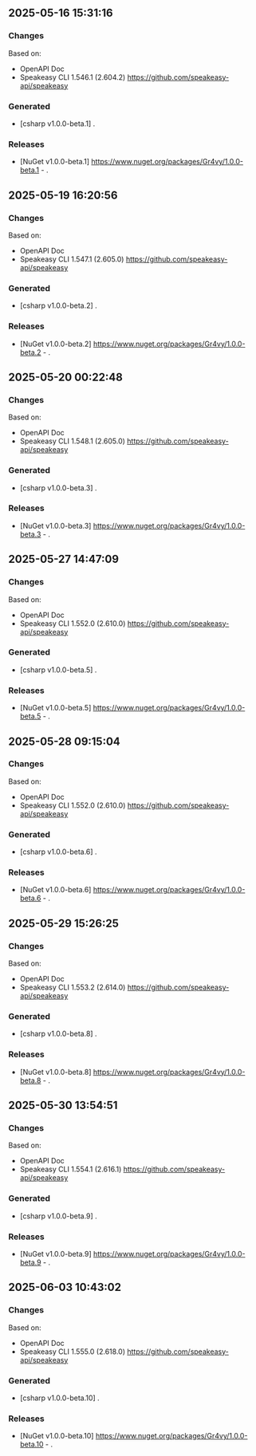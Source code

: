 

## 2025-05-16 15:31:16
### Changes
Based on:
- OpenAPI Doc  
- Speakeasy CLI 1.546.1 (2.604.2) https://github.com/speakeasy-api/speakeasy
### Generated
- [csharp v1.0.0-beta.1] .
### Releases
- [NuGet v1.0.0-beta.1] https://www.nuget.org/packages/Gr4vy/1.0.0-beta.1 - .

## 2025-05-19 16:20:56
### Changes
Based on:
- OpenAPI Doc  
- Speakeasy CLI 1.547.1 (2.605.0) https://github.com/speakeasy-api/speakeasy
### Generated
- [csharp v1.0.0-beta.2] .
### Releases
- [NuGet v1.0.0-beta.2] https://www.nuget.org/packages/Gr4vy/1.0.0-beta.2 - .

## 2025-05-20 00:22:48
### Changes
Based on:
- OpenAPI Doc  
- Speakeasy CLI 1.548.1 (2.605.0) https://github.com/speakeasy-api/speakeasy
### Generated
- [csharp v1.0.0-beta.3] .
### Releases
- [NuGet v1.0.0-beta.3] https://www.nuget.org/packages/Gr4vy/1.0.0-beta.3 - .

## 2025-05-27 14:47:09
### Changes
Based on:
- OpenAPI Doc  
- Speakeasy CLI 1.552.0 (2.610.0) https://github.com/speakeasy-api/speakeasy
### Generated
- [csharp v1.0.0-beta.5] .
### Releases
- [NuGet v1.0.0-beta.5] https://www.nuget.org/packages/Gr4vy/1.0.0-beta.5 - .

## 2025-05-28 09:15:04
### Changes
Based on:
- OpenAPI Doc  
- Speakeasy CLI 1.552.0 (2.610.0) https://github.com/speakeasy-api/speakeasy
### Generated
- [csharp v1.0.0-beta.6] .
### Releases
- [NuGet v1.0.0-beta.6] https://www.nuget.org/packages/Gr4vy/1.0.0-beta.6 - .

## 2025-05-29 15:26:25
### Changes
Based on:
- OpenAPI Doc  
- Speakeasy CLI 1.553.2 (2.614.0) https://github.com/speakeasy-api/speakeasy
### Generated
- [csharp v1.0.0-beta.8] .
### Releases
- [NuGet v1.0.0-beta.8] https://www.nuget.org/packages/Gr4vy/1.0.0-beta.8 - .

## 2025-05-30 13:54:51
### Changes
Based on:
- OpenAPI Doc  
- Speakeasy CLI 1.554.1 (2.616.1) https://github.com/speakeasy-api/speakeasy
### Generated
- [csharp v1.0.0-beta.9] .
### Releases
- [NuGet v1.0.0-beta.9] https://www.nuget.org/packages/Gr4vy/1.0.0-beta.9 - .

## 2025-06-03 10:43:02
### Changes
Based on:
- OpenAPI Doc  
- Speakeasy CLI 1.555.0 (2.618.0) https://github.com/speakeasy-api/speakeasy
### Generated
- [csharp v1.0.0-beta.10] .
### Releases
- [NuGet v1.0.0-beta.10] https://www.nuget.org/packages/Gr4vy/1.0.0-beta.10 - .
